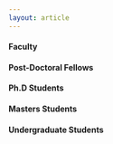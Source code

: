 ```yaml
---
layout: article
---
```


#### Faculty 

#### Post-Doctoral Fellows

#### Ph.D Students


#### Masters Students


#### Undergraduate Students 
